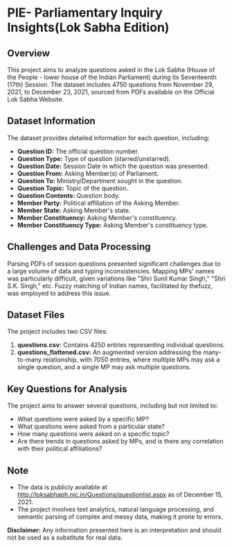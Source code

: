 # PIE- Parliamentary Inquiry Insights(Lok Sabha Edition)
## Overview
This project aims to analyze questions asked in the Lok Sabha (House of the People - lower house of the Indian Parliament) during its Seventeenth (17th) Session. The dataset includes 4750 questions from November 29, 2021, to December 23, 2021, sourced from PDFs available on the Official Lok Sabha Website.

## Dataset Information
The dataset provides detailed information for each question, including:
- **Question ID:** The official question number.
- **Question Type:** Type of question (starred/unstarred).
- **Question Date:** Session Date in which the question was presented.
- **Question From:** Asking Member(s) of Parliament.
- **Question To:** Ministry/Department sought in the question.
- **Question Topic:** Topic of the question.
- **Question Contents:** Question body.
- **Member Party:** Political affiliation of the Asking Member.
- **Member State:** Asking Member's state.
- **Member Constituency:** Asking Member's constituency.
- **Member Constituency Type:** Asking Member's constituency type.

## Challenges and Data Processing
Parsing PDFs of session questions presented significant challenges due to a large volume of data and typing inconsistencies. Mapping MPs' names was particularly difficult, given variations like "Shri Sunil Kumar Singh," "Shri S.K. Singh," etc. Fuzzy matching of Indian names, facilitated by thefuzz, was employed to address this issue.

## Dataset Files
The project includes two CSV files:
1. **questions.csv:** Contains 4250 entries representing individual questions.
2. **questions_flattened.csv:** An augmented version addressing the many-to-many relationship, with 7050 entries, where multiple MPs may ask a single question, and a single MP may ask multiple questions.

## Key Questions for Analysis
The project aims to answer several questions, including but not limited to:
- What questions were asked by a specific MP?
- What questions were asked from a particular state?
- How many questions were asked on a specific topic?
- Are there trends in questions asked by MPs, and is there any correlation with their political affiliations?

## Note
- The data is publicly available at http://loksabhaph.nic.in/Questions/questionlist.aspx as of December 15, 2021.
- The project involves text analytics, natural language processing, and semantic parsing of complex and messy data, making it prone to errors.

**Disclaimer:** Any information presented here is an interpretation and should not be used as a substitute for real data.
